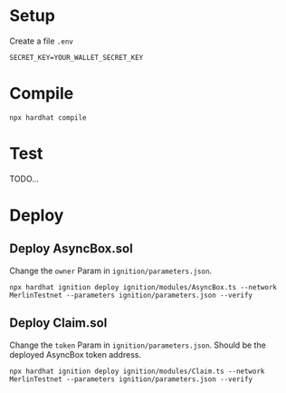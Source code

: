 # Setup
Create a file `.env`
```
SECRET_KEY=YOUR_WALLET_SECRET_KEY
```

# Compile
`npx hardhat compile`

# Test
TODO...

# Deploy
## Deploy AsyncBox.sol
Change the `owner` Param in `ignition/parameters.json`.
```
npx hardhat ignition deploy ignition/modules/AsyncBox.ts --network MerlinTestnet --parameters ignition/parameters.json --verify
```
## Deploy Claim.sol
Change the `token` Param in `ignition/parameters.json`. Should be the deployed AsyncBox token address.
```
npx hardhat ignition deploy ignition/modules/Claim.ts --network MerlinTestnet --parameters ignition/parameters.json --verify
```